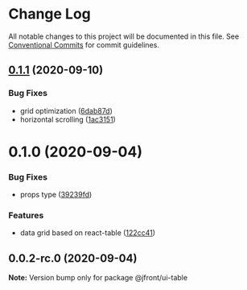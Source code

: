 # Change Log

All notable changes to this project will be documented in this file.
See [Conventional Commits](https://conventionalcommits.org) for commit guidelines.

## [0.1.1](https://github.com/Jepria/jfront-ui/compare/@jfront/ui-table@0.1.0...@jfront/ui-table@0.1.1) (2020-09-10)


### Bug Fixes

* grid optimization ([6dab87d](https://github.com/Jepria/jfront-ui/commit/6dab87d08d25c5f8442ff8e38d99e3f9c89c17f4))
* horizontal scrolling ([1ac3151](https://github.com/Jepria/jfront-ui/commit/1ac3151ffa410f926fa31e6addadf7a0efddfcee))





# 0.1.0 (2020-09-04)


### Bug Fixes

* props type ([39239fd](https://github.com/Jepria/jfront-ui/commit/39239fde7a296f1983efb8eecfc05ee3853cd7a0))


### Features

* data grid based on react-table ([122cc41](https://github.com/Jepria/jfront-ui/commit/122cc41ac883337a140fdc745893ab00cb0cd37a))





## 0.0.2-rc.0 (2020-09-04)

**Note:** Version bump only for package @jfront/ui-table
